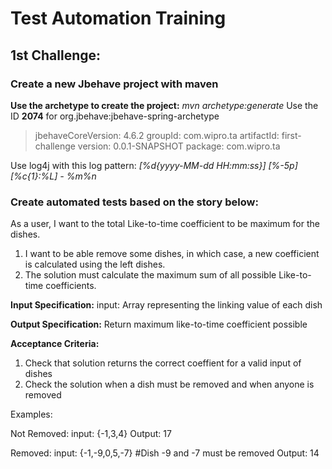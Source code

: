 # Test Automation Training

## 1st Challenge:

### Create a new Jbehave project with maven

**Use the archetype to create the project:** 
*mvn archetype:generate* 
Use the ID **2074** for org.jbehave:jbehave-spring-archetype

>jbehaveCoreVersion: 4.6.2
>groupId: com.wipro.ta
>artifactId: first-challenge
>version: 0.0.1-SNAPSHOT
>package: com.wipro.ta

Use log4j with this log pattern: *[%d{yyyy-MM-dd HH:mm:ss}] [%-5p] [%c{1}:%L] - %m%n*

### Create automated tests based on the story below:

As a user, I want to the total Like-to-time coefficient to be maximum for the dishes.
1. I want to be able remove some dishes, in which case, a new coefficient is calculated using the left dishes.
2. The solution must calculate the maximum sum of all possible Like-to-time coefficients.

**Input Specification:**
input: Array representing the linking value of each dish

**Output Specification:**
Return maximum like-to-time coefficient possible

**Acceptance Criteria:**
1. Check that solution returns the correct coeffient for a valid input of dishes
2. Check the solution when a dish must be removed and when anyone is removed

Examples:

Not Removed:
input: {-1,3,4}
Output: 17

Removed:
input: {-1,-9,0,5,-7} #Dish -9 and -7 must be removed
Output: 14

